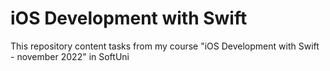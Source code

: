 # iOS Development with Swift
 
This repository content tasks from my course "iOS Development with Swift - november 2022" in SoftUni 
